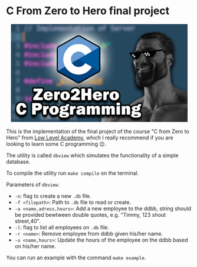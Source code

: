 # C From Zero to Hero final project

<p align="center">
  <img src="pics/zero_to_hero.png" alt="Zero to Hero Course">
</p>

This is the implementation of the final project of the course "C from Zero to Hero" from [Low Level Academy](https://lowlevel.academy/), which I really recommend if you are looking to learn some C programming 😉.

The utility is called `dbview` which simulates the functionality of a simple database.

To compile the utility run `make compile` on the terminal.

Parameters of `dbview`:

* `-n`: flag to create a new `.db` file.
* `-f <filepath>`: Path to `.db` file to read or create.
* `-a <name,adress,hours>`: Add a new employee to the ddbb, string should be provided bewtween double quotes, e.g. "Timmy, 123 shout street,40".
* `-l`: flag to list all employees on `.db` file.
* `-r <name>`: Remove employee from ddbb given his/her name.
* `-u <name,hours>`: Update the hours of the employee on the ddbb based on his/her name.

You can run an example with the command `make example`.